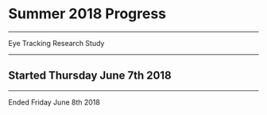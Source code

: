 # Summer 2018 Progress
***************************
Eye Tracking Research Study
***************************

Started Thursday June 7th 2018
------------------------------
  
------------------------------
Ended Friday June 8th 2018
